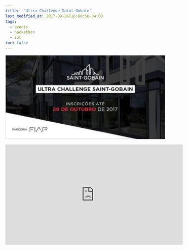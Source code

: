 ```yaml
---
title:  "Ultra Challenge Saint-Gobain"
last_modified_at: 2017-09-26T16:00:58-04:00
tags:
  - events
  - hackathon
  - iot
toc: false
---
```


[![](/assets/images/posts/2017-09-26-saint-gobain-ultrachallenge.jpeg)](https://www.saint-gobain.com.br/noticias/primeiro-ultra-challenge-da-america-latina)

<iframe width="560" height="315" src="https://www.youtube.com/embed/qFbgjKHn_9o" frameborder="0" allow="accelerometer; autoplay; encrypted-media; gyroscope; picture-in-picture" allowfullscreen></iframe>
